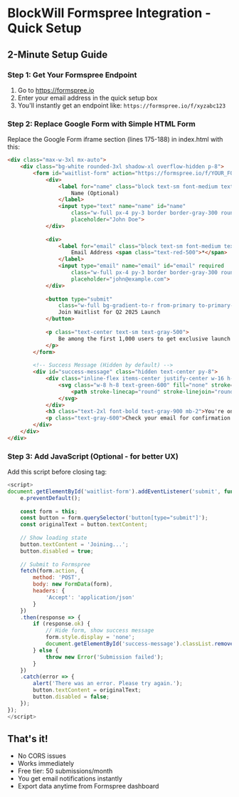 # BlockWill Formspree Integration - Quick Setup

## 2-Minute Setup Guide

### Step 1: Get Your Formspree Endpoint
1. Go to https://formspree.io
2. Enter your email address in the quick setup box
3. You'll instantly get an endpoint like: `https://formspree.io/f/xyzabc123`

### Step 2: Replace Google Form with Simple HTML Form

Replace the Google Form iframe section (lines 175-188) in index.html with this:

```html
<div class="max-w-3xl mx-auto">
    <div class="bg-white rounded-3xl shadow-xl overflow-hidden p-8">
        <form id="waitlist-form" action="https://formspree.io/f/YOUR_FORM_ID" method="POST" class="space-y-6">
            <div>
                <label for="name" class="block text-sm font-medium text-gray-700 mb-2">
                    Name (Optional)
                </label>
                <input type="text" name="name" id="name" 
                    class="w-full px-4 py-3 border border-gray-300 rounded-xl focus:ring-2 focus:ring-primary-500 focus:border-transparent transition-all duration-200"
                    placeholder="John Doe">
            </div>
            
            <div>
                <label for="email" class="block text-sm font-medium text-gray-700 mb-2">
                    Email Address <span class="text-red-500">*</span>
                </label>
                <input type="email" name="email" id="email" required
                    class="w-full px-4 py-3 border border-gray-300 rounded-xl focus:ring-2 focus:ring-primary-500 focus:border-transparent transition-all duration-200"
                    placeholder="john@example.com">
            </div>
            
            <button type="submit" 
                class="w-full bg-gradient-to-r from-primary to-primary-light text-white font-semibold py-4 px-8 rounded-xl shadow-lg hover:shadow-xl transform hover:-translate-y-0.5 transition-all duration-200">
                Join Waitlist for Q2 2025 Launch
            </button>
            
            <p class="text-center text-sm text-gray-500">
                Be among the first 1,000 users to get exclusive launch pricing
            </p>
        </form>
        
        <!-- Success Message (Hidden by default) -->
        <div id="success-message" class="hidden text-center py-8">
            <div class="inline-flex items-center justify-center w-16 h-16 bg-green-100 rounded-full mb-4">
                <svg class="w-8 h-8 text-green-600" fill="none" stroke="currentColor" viewBox="0 0 24 24">
                    <path stroke-linecap="round" stroke-linejoin="round" stroke-width="2" d="M5 13l4 4L19 7"></path>
                </svg>
            </div>
            <h3 class="text-2xl font-bold text-gray-900 mb-2">You're on the list!</h3>
            <p class="text-gray-600">Check your email for confirmation and updates.</p>
        </div>
    </div>
</div>
```

### Step 3: Add JavaScript (Optional - for better UX)

Add this script before closing </body> tag:

```javascript
<script>
document.getElementById('waitlist-form').addEventListener('submit', function(e) {
    e.preventDefault();
    
    const form = this;
    const button = form.querySelector('button[type="submit"]');
    const originalText = button.textContent;
    
    // Show loading state
    button.textContent = 'Joining...';
    button.disabled = true;
    
    // Submit to Formspree
    fetch(form.action, {
        method: 'POST',
        body: new FormData(form),
        headers: {
            'Accept': 'application/json'
        }
    })
    .then(response => {
        if (response.ok) {
            // Hide form, show success message
            form.style.display = 'none';
            document.getElementById('success-message').classList.remove('hidden');
        } else {
            throw new Error('Submission failed');
        }
    })
    .catch(error => {
        alert('There was an error. Please try again.');
        button.textContent = originalText;
        button.disabled = false;
    });
});
</script>
```

## That's it! 

- No CORS issues
- Works immediately
- Free tier: 50 submissions/month
- You get email notifications instantly
- Export data anytime from Formspree dashboard